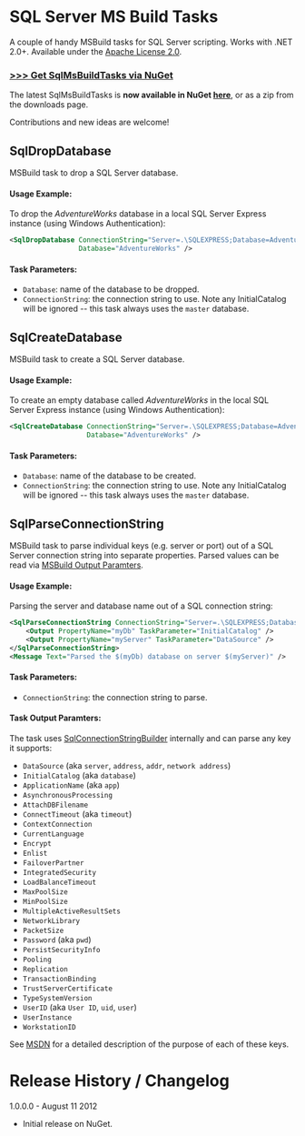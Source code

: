 SQL Server MS Build Tasks
=========================

A couple of handy MSBuild tasks for SQL Server scripting. Works with .NET 2.0+. Available under the [Apache License 2.0](http://www.apache.org/licenses/LICENSE-2.0).

### [>>> Get SqlMsBuildTasks via NuGet](http://nuget.org/List/Packages/sqlmsbuildtasks)

The latest SqlMsBuildTasks is **now available in NuGet [here](http://nuget.org/List/Packages/sqlmsbuildtasks)**, or as a zip from the downloads page.

Contributions and new ideas are welcome!

## SqlDropDatabase
MSBuild task to drop a SQL Server database.

#### Usage Example:
To drop the *AdventureWorks* database in a local SQL Server Express instance (using Windows Authentication):
```xml
<SqlDropDatabase ConnectionString="Server=.\SQLEXPRESS;Database=AdventureWorks;Integrated Security=SSPI;"
                 Database="AdventureWorks" />
```

#### Task Parameters:
* ``Database``: name of the database to be dropped.
* ``ConnectionString``: the connection string to use. Note any InitialCatalog will be ignored -- this task always uses the ``master`` database.

## SqlCreateDatabase
MSBuild task to create a SQL Server database.

#### Usage Example:
To create an empty database called *AdventureWorks* in the local SQL Server Express instance (using Windows Authentication):
```xml
<SqlCreateDatabase ConnectionString="Server=.\SQLEXPRESS;Database=AdventureWorks;Integrated Security=SSPI;"
                   Database="AdventureWorks" />
```

#### Task Parameters:
* ``Database``: name of the database to be created.
* ``ConnectionString``: the connection string to use. Note any InitialCatalog will be ignored -- this task always uses the ``master`` database.

## SqlParseConnectionString
MSBuild task to parse individual keys (e.g. server or port) out of a SQL Server connection string into separate properties. Parsed values can be read via [MSBuild Output Paramters](http://msdn.microsoft.com/en-us/library/ms164287.aspx).

#### Usage Example:
Parsing the server and database name out of a SQL connection string:
```xml
<SqlParseConnectionString ConnectionString="Server=.\SQLEXPRESS;Database=AdventureWorks;Integrated Security=SSPI;">
    <Output PropertyName="myDb" TaskParameter="InitialCatalog" />
    <Output PropertyName="myServer" TaskParameter="DataSource" />
</SqlParseConnectionString>
<Message Text="Parsed the $(myDb) database on server $(myServer)" />
```

#### Task Parameters:

* ``ConnectionString``: the connection string to parse.

#### Task Output Paramters:
The task uses [SqlConnectionStringBuilder](http://msdn.microsoft.com/en-us/library/system.data.sqlclient.sqlconnectionstringbuilder.aspx) internally and can parse any key it supports:

* ``DataSource`` (aka ``server``, ``address``, ``addr``, ``network address``)
* ``InitialCatalog`` (aka ``database``)
* ``ApplicationName`` (aka ``app``)
* ``AsynchronousProcessing`` 
* ``AttachDBFilename`` 
* ``ConnectTimeout`` (aka ``timeout``)
* ``ContextConnection`` 
* ``CurrentLanguage`` 
* ``Encrypt`` 
* ``Enlist`` 
* ``FailoverPartner`` 
* ``IntegratedSecurity`` 
* ``LoadBalanceTimeout`` 
* ``MaxPoolSize`` 
* ``MinPoolSize`` 
* ``MultipleActiveResultSets`` 
* ``NetworkLibrary`` 
* ``PacketSize`` 
* ``Password`` (aka ``pwd``)
* ``PersistSecurityInfo`` 
* ``Pooling`` 
* ``Replication`` 
* ``TransactionBinding`` 
* ``TrustServerCertificate`` 
* ``TypeSystemVersion`` 
* ``UserID`` (aka ``User ID``, ``uid``, ``user``)
* ``UserInstance`` 
* ``WorkstationID``

See [MSDN](http://msdn.microsoft.com/en-us/library/system.data.sqlclient.sqlconnectionstringbuilder.aspx) for a detailed description of the purpose of each of these keys.

# Release History / Changelog
1.0.0.0 - August 11 2012

* Initial release on NuGet.